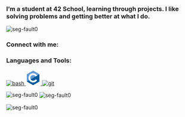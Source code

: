 <h3>I’m a student at 42 School, learning through projects. I like solving problems and getting better at what I do.</h3>

<p align="left"> <img src="https://komarev.com/ghpvc/?username=seg-fault0&label=Profile%20views&color=0e75b6&style=flat" alt="seg-fault0" /> </p>

<h3 align="left">Connect with me:</h3>
<p align="left">
</p>

<h3 align="left">Languages and Tools:</h3>
<p align="left"> <a href="https://www.gnu.org/software/bash/" target="_blank" rel="noreferrer"> <img src="https://www.vectorlogo.zone/logos/gnu_bash/gnu_bash-icon.svg" alt="bash" width="40" height="40"/> </a> <a href="https://www.cprogramming.com/" target="_blank" rel="noreferrer"> <img src="https://raw.githubusercontent.com/devicons/devicon/master/icons/c/c-original.svg" alt="c" width="40" height="40"/> </a> <a href="https://git-scm.com/" target="_blank" rel="noreferrer"> <img src="https://www.vectorlogo.zone/logos/git-scm/git-scm-icon.svg" alt="git" width="40" height="40"/> </a> </p>

<p><img align="left" src="https://github-readme-stats.vercel.app/api/top-langs?username=seg-fault0&show_icons=true&locale=en&layout=compact" alt="seg-fault0" /></p>

<p>&nbsp;<img align="center" src="https://github-readme-stats.vercel.app/api?username=seg-fault0&show_icons=true&locale=en" alt="seg-fault0" /></p>

<p><img align="center" src="https://github-readme-streak-stats.herokuapp.com/?user=seg-fault0&" alt="seg-fault0" /></p>
